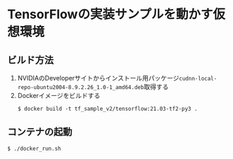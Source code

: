 # TensorFlowの実装サンプルを動かす仮想環境

## ビルド方法

1. NVIDIAのDeveloperサイトからインストール用パッケージ``cudnn-local-repo-ubuntu2004-8.9.2.26_1.0-1_amd64.deb``取得する
1. Dockerイメージをビルドする  
    ```
    $ docker build -t tf_sample_v2/tensorflow:21.03-tf2-py3 .
    ```

## コンテナの起動

```
$ ./docker_run.sh
```
